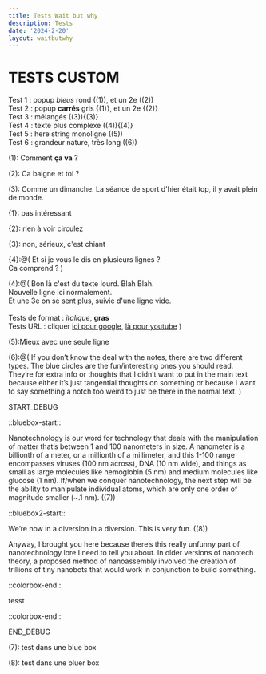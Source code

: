 ```yaml
---
title: Tests Wait but why
description: Tests
date: '2024-2-20'
layout: waitbutwhy
---
```


# TESTS CUSTOM

Test 1 : popup _bleus_ rond ((1)), et un 2e ((2))  
Test 2 : popup **carrés** gris {(1)}, et un 2e {(2)}  
Test 3 : mélangés ((3)){(3)}  
Test 4 : texte plus complexe ((4)){(4)}  
Test 5 : here string monoligne ((5))  
Test 6 : grandeur nature, très long ((6))

(1): Comment **ça va** ?

(2): Ca baigne et toi ?

(3): Comme un dimanche. La séance de sport d'hier était top, il y avait plein de monde.

{1}: pas intéressant

{2}: rien à voir circulez

{3}: non, sérieux, c'est chiant

{4}:@(
Et si je vous le dis en plusieurs lignes ?  
Ca comprend ?
)

(4):@(
Bon là c'est du texte lourd. Blah Blah.  
Nouvelle ligne ici normalement.  
Et une 3e on se sent plus, suivie d'une ligne vide.  
&nbsp;  
Tests de format : _italique_, **gras**  
Tests URL : cliquer [ici pour google](https://www.google.com), [là pour youtube](https://www.youtube.com)
)

(5):Mieux avec une seule ligne

(6):@(
If you don’t know the deal with the notes, there are two different types. The blue circles are the fun/interesting ones you should read.  
They’re for extra info or thoughts that I didn’t want to put in the main text because either it’s just tangential thoughts on something or because I want to say something a notch too weird to just be there in the normal text.
)

START_DEBUG

::bluebox-start::

Nanotechnology is our word for technology that deals with the manipulation of matter that’s between 1 and 100 nanometers in size. A nanometer is a billionth of a meter, or a millionth of a millimeter, and this 1-100 range encompasses viruses (100 nm across), DNA (10 nm wide), and things as small as large molecules like hemoglobin (5 nm) and medium molecules like glucose (1 nm). If/when we conquer nanotechnology, the next step will be the ability to manipulate individual atoms, which are only one order of magnitude smaller (~.1 nm). ((7))

::bluebox2-start::

We’re now in a diversion in a diversion. This is very fun. ((8))

Anyway, I brought you here because there’s this really unfunny part of nanotechnology lore I need to tell you about. In older versions of nanotech theory, a proposed method of nanoassembly involved the creation of trillions of tiny nanobots that would work in conjunction to build something.

::colorbox-end::

tesst

::colorbox-end::

END_DEBUG

(7): test dans une blue box

(8): test dans une bluer box

&nbsp;
